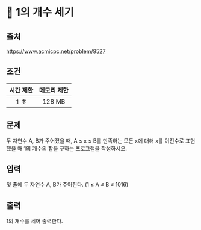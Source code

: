 # 📄 1의 개수 세기

## 출처
https://www.acmicpc.net/problem/9527

## 조건
|시간 제한|	메모리 제한|
|:----:|:------:|
|1 초 |	128 MB|

## 문제
두 자연수 A, B가 주어졌을 때, A ≤ x ≤ B를 만족하는 모든 x에 대해 x를 이진수로 표현했을 때 1의 개수의 합을 구하는 프로그램을 작성하시오.

## 입력
첫 줄에 두 자연수 A, B가 주어진다. (1 ≤ A ≤ B ≤ 1016)

## 출력
1의 개수를 세어 출력한다.
